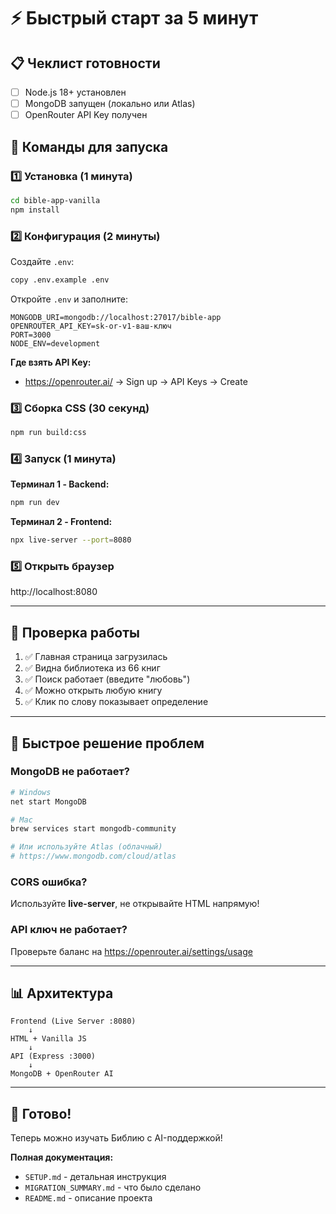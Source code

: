 # ⚡ Быстрый старт за 5 минут

## 📋 Чеклист готовности

- [ ] Node.js 18+ установлен
- [ ] MongoDB запущен (локально или Atlas)
- [ ] OpenRouter API Key получен

## 🚀 Команды для запуска

### 1️⃣ Установка (1 минута)

```bash
cd bible-app-vanilla
npm install
```

### 2️⃣ Конфигурация (2 минуты)

Создайте `.env`:

```bash
copy .env.example .env
```

Откройте `.env` и заполните:

```env
MONGODB_URI=mongodb://localhost:27017/bible-app
OPENROUTER_API_KEY=sk-or-v1-ваш-ключ
PORT=3000
NODE_ENV=development
```

**Где взять API Key:**
- https://openrouter.ai/ → Sign up → API Keys → Create

### 3️⃣ Сборка CSS (30 секунд)

```bash
npm run build:css
```

### 4️⃣ Запуск (1 минута)

**Терминал 1 - Backend:**
```bash
npm run dev
```

**Терминал 2 - Frontend:**
```bash
npx live-server --port=8080
```

### 5️⃣ Открыть браузер

http://localhost:8080

---

## 🎯 Проверка работы

1. ✅ Главная страница загрузилась
2. ✅ Видна библиотека из 66 книг
3. ✅ Поиск работает (введите "любовь")
4. ✅ Можно открыть любую книгу
5. ✅ Клик по слову показывает определение

---

## 🐛 Быстрое решение проблем

### MongoDB не работает?

```bash
# Windows
net start MongoDB

# Mac
brew services start mongodb-community

# Или используйте Atlas (облачный)
# https://www.mongodb.com/cloud/atlas
```

### CORS ошибка?

Используйте **live-server**, не открывайте HTML напрямую!

### API ключ не работает?

Проверьте баланс на https://openrouter.ai/settings/usage

---

## 📊 Архитектура

```
Frontend (Live Server :8080)
    ↓
HTML + Vanilla JS
    ↓
API (Express :3000)
    ↓
MongoDB + OpenRouter AI
```

---

## 🎉 Готово!

Теперь можно изучать Библию с AI-поддержкой!

**Полная документация:**
- `SETUP.md` - детальная инструкция
- `MIGRATION_SUMMARY.md` - что было сделано
- `README.md` - описание проекта
